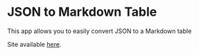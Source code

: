 # JSON to Markdown Table

This app allows you to easily convert JSON to a Markdown table 

Site available [here](https://philipmorrisintl.github.io/json-to-markdown-table).
